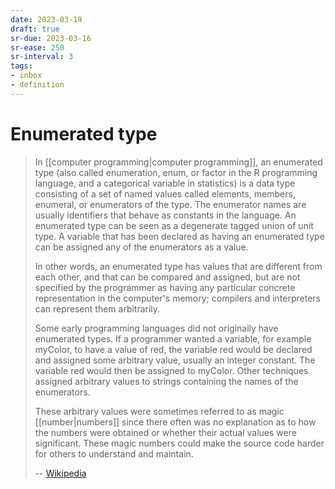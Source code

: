 ```yaml
---
date: 2023-03-19
draft: true
sr-due: 2023-03-16
sr-ease: 250
sr-interval: 3
tags:
- inbox
- definition
---
```


# Enumerated type

> In [[computer programming|computer programming]], an enumerated
> type (also called enumeration, enum, or factor in the R programming language,
> and a categorical variable in statistics) is a data type consisting of a set
> of named values called elements, members, enumeral, or enumerators of the
> type. The enumerator names are usually identifiers that behave as constants in
> the language. An enumerated type can be seen as a degenerate tagged union of
> unit type. A variable that has been declared as having an enumerated type can
> be assigned any of the enumerators as a value.
>
> In other words, an enumerated type has values that are different from each
> other, and that can be compared and assigned, but are not specified by the
> programmer as having any particular concrete representation in the computer's
> memory; compilers and interpreters can represent them arbitrarily.
>
> Some early programming languages did not originally have enumerated types. If
> a programmer wanted a variable, for example myColor, to have a value of red,
> the variable red would be declared and assigned some arbitrary value, usually
> an integer constant. The variable red would then be assigned to myColor. Other
> techniques assigned arbitrary values to strings containing the names of the
> enumerators.
>
> These arbitrary values were sometimes referred to as magic
> [[number|numbers]] since there often was no explanation as to how
> the numbers were obtained or whether their actual values were significant.
> These magic numbers could make the source code harder for others to understand
> and maintain.
>
> -- [Wikipedia](https://en.wikipedia.org/wiki/Enumerated_type)